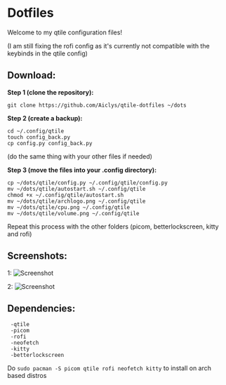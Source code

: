 # **Dotfiles**

Welcome to my qtile configuration files!

(I am still fixing the rofi config as it's currently not compatible with the keybinds in the qtile config)

## **Download**:

**Step 1 (clone the repository):**
```
git clone https://github.com/Aiclys/qtile-dotfiles ~/dots
```

**Step 2 (create a backup):**
```
cd ~/.config/qtile
touch config_back.py
cp config.py config_back.py
```
(do the same thing with your other files if needed)

**Step 3 (move the files into your .config directory):**
```
cp ~/dots/qtile/config.py ~/.config/qtile/config.py
mv ~/dots/qtile/autostart.sh ~/.config/qtile
chmod +x ~/.config/qtile/autostart.sh
mv ~/dots/qtile/archlogo.png ~/.config/qtile
mv ~/dots/qtile/cpu.png ~/.config/qtile
mv ~/dots/qtile/volume.png ~/.config/qtile  
```

Repeat this process with the other folders (picom, betterlockscreen, kitty and rofi)

## **Screenshots:**

1:
![Screenshot](https://github.com/Aiclys/qtile-dotfiles/blob/main/bluenvim.png)

2:
![Screenshot](https://github.com/Aiclys/qtile-dotfiles/blob/main/2023-12-02_23-37.png)


## **Dependencies:**
```
 -qtile
 -picom
 -rofi
 -neofetch
 -kitty
 -betterlockscreen
```
Do `sudo pacman -S picom qtile rofi neofetch kitty` to install on arch based distros
